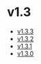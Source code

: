 # v1.3

* [v1.3.3](v1.3.3.ja.md)
* [v1.3.2](v1.3.1.ja.md)
* [v1.3.1](v1.3.1.ja.md)
* [v1.3.0](v1.3.0.ja.md)
